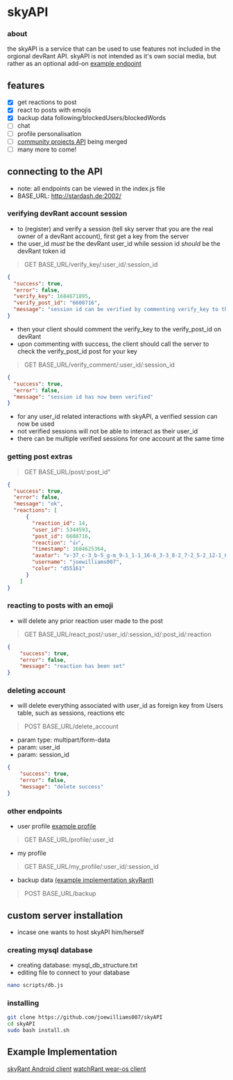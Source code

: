 # skyAPI
### about
the skyAPI is a service that can be used to use features not included in the orgional devRant API. skyAPI is not intended as it's own social media, but rather as an optional add-on
[example endpoint](http://stardash.de:2002/post/6608716)
## features
- [x] get reactions to post
- [x] react to posts with emojis
- [x] backup data following/blockedUsers/blockedWords
- [ ] chat
- [ ] profile personalisation
- [ ] [community projects API](https://github.com/joewilliams007/jsonapi) being merged
- [ ] many more to come!
## connecting to the API
- note: all endpoints can be viewed in the index.js file
- BASE_URL: http://stardash.de:2002/

### verifying devRant account session
- to (register) and verify a session (tell sky server that you are the real owner of a devRant account), first get a key from the server
- the user_id *must* be the devRant user_id while session id *should* be the devRant token id 
> GET BASE_URL/verify_key/:user_id/:session_id
```json
{
  "success": true,
  "error": false,
  "verify_key": 1684671895,
  "verify_post_id": "6608716",
  "message": "session id can be verified by commenting verify_key to the verify rant"
}
```
- then your client should comment the verify_key to the verify_post_id on devRant
- upon commenting with success, the client should call the server to check the verify_post_id post for your key
> GET BASE_URL/verify_comment/:user_id/:session_id
```json
{
  "success": true,
  "error": false,
  "message": "session id has now been verified"
}
```
- for any user_id related interactions with skyAPI, a verified session can now be used
- not verified sessions will not be able to interact as their user_id
- there can be multiple verified sessions for one account at the same time
### getting post extras
> GET BASE_URL/post/:post_id"
```json
{
  "success": true,
  "error": false,
  "message": "ok",
  "reactions": [
      {
        "reaction_id": 14,
        "user_id": 5344593,
        "post_id": 6608716,
        "reaction": "👍",
        "timestamp": 1684625364,
        "avatar": "v-37_c-3_b-5_g-m_9-1_1-1_16-6_3-3_8-2_7-2_5-2_12-1_6-3_10-5_2-91_22-9_15-3_11-4_18-4_19-3_4-2_20-6_21-2.jpg",
        "username": "joewilliams007",
        "color": "d55161"
      }
    ]
}
```
### reacting to posts with an emoji
- will delete any prior reaction user made to the post
> GET BASE_URL/react_post/:user_id/:session_id/:post_id/:reaction
```json
{
    "success": true,
    "error": false,
    "message": "reaction has been set"
}
```
### deleting account
- will delete everything associated with user_id as foreign key from Users table, such as sessions, reactions etc
> POST BASE_URL/delete_account
- param type: multipart/form-data
- param: user_id
- param: session_id
```json
{
    "success": true,
    "error": false,
    "message": "delete success"
}
```
### other endpoints
- user profile
[example profile](http://stardash.de:2002/profile/5344593)
> GET BASE_URL/profile/:user_id
- my profile
> GET BASE_URL/my_profile/:user_id/:session_id
- backup data [(example implementation skyRant)](https://github.com/joewilliams007/skyRant)
> POST BASE_URL/backup
## custom server installation
- incase one wants to host skyAPI him/herself
### creating mysql database
- creating database: mysql_db_structure.txt
- editing file to connect to your database
```bash
nano scripts/db.js
```
### installing
```bash
git clone https://github.com/joewilliams007/skyAPI
cd skyAPI
sudo bash install.sh
```
## Example Implementation
[skyRant Android client](https://github.com/joewilliams007/skyRant)
[watchRant wear-os client](https://github.com/joewilliams007/watchRant)
